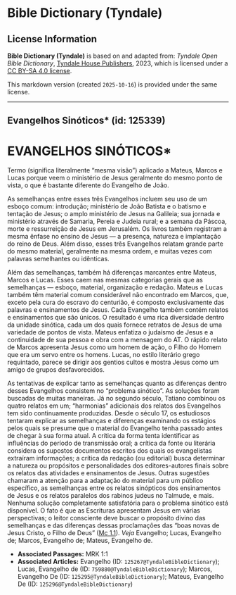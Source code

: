 # Bible Dictionary (Tyndale)

## License Information

**Bible Dictionary (Tyndale)** is based on and adapted from: _Tyndale Open Bible Dictionary_, [Tyndale House Publishers](https://tyndaleopenresources.com/), 2023, which is licensed under a [CC BY-SA 4.0 license](https://creativecommons.org/licenses/by-sa/4.0/legalcode.en).

This markdown version (created `2025-10-16`) is provided under the same license.



--------------------------------

## Evangelhos Sinóticos* (id: 125339)

EVANGELHOS SINÓTICOS\*
======================

Termo (significa literalmente “mesma visão”) aplicado a Mateus, Marcos e Lucas porque veem o ministério de Jesus geralmente do mesmo ponto de vista, o que é bastante diferente do Evangelho de João.

As semelhanças entre esses três Evangelhos incluem seu uso de um esboço comum: introdução; ministério de João Batista e o batismo e tentação de Jesus; o amplo ministério de Jesus na Galileia; sua jornada e ministério através de Samaria, Pereia e Judeia rural; e a semana da Páscoa, morte e ressurreição de Jesus em Jerusalém. Os livros também registram a mesma ênfase no ensino de Jesus — a presença, natureza e implantação do reino de Deus. Além disso, esses três Evangelhos relatam grande parte do mesmo material, geralmente na mesma ordem, e muitas vezes com palavras semelhantes ou idênticas.

Além das semelhanças, também há diferenças marcantes entre Mateus, Marcos e Lucas. Esses caem nas mesmas categorias gerais que as semelhanças — esboço, material, organização e redação. Mateus e Lucas também têm material comum considerável não encontrado em Marcos, que, exceto pela cura do escravo do centurião, é composto exclusivamente das palavras e ensinamentos de Jesus. Cada Evangelho também contém relatos e ensinamentos que são únicos. O resultado é uma rica diversidade dentro da unidade sinótica, cada um dos quais fornece retratos de Jesus de uma variedade de pontos de vista. Mateus enfatiza o judaísmo de Jesus e a continuidade de sua pessoa e obra com a mensagem do AT. O rápido relato de Marcos apresenta Jesus como um homem de ação, o Filho do Homem que era um servo entre os homens. Lucas, no estilo literário grego requintado, parece se dirigir aos gentios cultos e mostra Jesus como um amigo de grupos desfavorecidos.

As tentativas de explicar tanto as semelhanças quanto as diferenças dentro desses Evangelhos consistem no “problema sinótico”. As soluções foram buscadas de muitas maneiras. Já no segundo século, Tatiano combinou os quatro relatos em um; “harmonias” adicionais dos relatos dos Evangelhos tem sido continuamente produzidas. Desde o século 17, os estudiosos tentaram explicar as semelhanças e diferenças examinando os estágios pelos quais se presume que o material do Evangelho tenha passado antes de chegar à sua forma atual. A crítica da forma tenta identificar as influências do período de transmissão oral; a crítica da fonte ou literária considera os supostos documentos escritos dos quais os evangelistas extraíram informações; a crítica da redação (ou editorial) busca determinar a natureza ou propósitos e personalidades dos editores\-autores finais sobre os relatos das atividades e ensinamentos de Jesus. Outras sugestões chamaram a atenção para a adaptação do material para um público específico, as semelhanças entre os relatos sinópticos dos ensinamentos de Jesus e os relatos paralelos dos rabinos judeus no Talmude, e mais. Nenhuma solução completamente satisfatória para o problema sinótico está disponível. O fato é que as Escrituras apresentam Jesus em várias perspectivas; o leitor consciente deve buscar o propósito divino das semelhanças e das diferenças dessas proclamações das “boas novas de Jesus Cristo, o Filho de Deus” ([Mc 1\.1](https://ref.ly/Mark1:1)). *Veja* Evangelho; Lucas, Evangelho de; Marcos, Evangelho de; Mateus, Evangelho de.

* **Associated Passages:** MRK 1:1
* **Associated Articles:** Evangelho (ID: `125267@TyndaleBibleDictionary`); Lucas, Evangelho de (ID: `759880@TyndaleBibleDictionary`); Marcos, Evangelho De (ID: `125295@TyndaleBibleDictionary`); Mateus, Evangelho De (ID: `125296@TyndaleBibleDictionary`)

